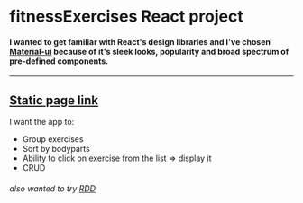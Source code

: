 # fitnessExercises React project

#### I wanted to get familiar with React's design libraries and I've chosen [Material-ui](https://material-ui.com/) because of it's sleek looks, popularity and broad spectrum of pre-defined components.
------

## [Static page link](https://fitness-exercises.netlify.com)

I want the app to: 
* Group exercises
* Sort by bodyparts
* Ability to click on exercise from the list => display it
* CRUD

###### also wanted to try [RDD](https://ponyfoo.com/articles/readme-driven-development)

